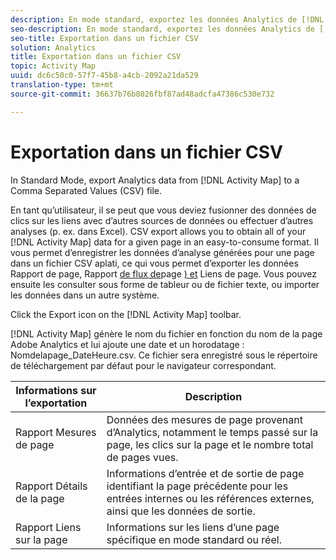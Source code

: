 ```yaml
---
description: En mode standard, exportez les données Analytics de [!DNL Activity Map] vers un fichier CSV (valeurs séparées par des virgules).
seo-description: En mode standard, exportez les données Analytics de [!DNL Activity Map] vers un fichier CSV (valeurs séparées par des virgules).
seo-title: Exportation dans un fichier CSV
solution: Analytics
title: Exportation dans un fichier CSV
topic: Activity Map
uuid: dc6c50c0-57f7-45b8-a4cb-2092a21da529
translation-type: tm+mt
source-git-commit: 36637b76b8026fbf87ad48adcfa47386c530e732

---
```



# Exportation dans un fichier CSV

In Standard Mode, export Analytics data from [!DNL Activity Map] to a Comma Separated Values (CSV) file.

En tant qu’utilisateur, il se peut que vous deviez fusionner des données de clics sur les liens avec d’autres sources de données ou effectuer d’autres analyses (p. ex. dans Excel). CSV export allows you to obtain all of your [!DNL Activity Map] data for a given page in an easy-to-consume format. Il vous permet d’enregistrer les données d’analyse générées pour une page dans un fichier CSV aplati, ce qui vous permet d’exporter les données Rapport de page, Rapport [de flux de](/help/analyze/activity-map/activitymap-page-flow.md)page [) et](/help/analyze/activity-map/activitymap-links-report.md) Liens de page. Vous pouvez ensuite les consulter sous forme de tableur ou de fichier texte, ou importer les données dans un autre système.

Click the Export icon on the [!DNL Activity Map] toolbar.

[!DNL Activity Map] génère le nom du fichier en fonction du nom de la page Adobe Analytics et lui ajoute une date et un horodatage : Nomdelapage_DateHeure.csv. Ce fichier sera enregistré sous le répertoire de téléchargement par défaut pour le navigateur correspondant.

| Informations sur l’exportation | Description |
|---|---|
| Rapport Mesures de page | Données des mesures de page provenant d’Analytics, notamment le temps passé sur la page, les clics sur la page et le nombre total de pages vues. |
| Rapport Détails de la page | Informations d’entrée et de sortie de page identifiant la page précédente pour les entrées internes ou les références externes, ainsi que les données de sortie. |
| Rapport Liens sur la page | Informations sur les liens d’une page spécifique en mode standard ou réel. |
